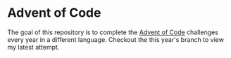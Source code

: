 # Advent of Code

The goal of this repository is to complete the [Advent of Code](https://adventofcode.com)
challenges every year in a different language. Checkout the this year's branch to view my
latest attempt.

